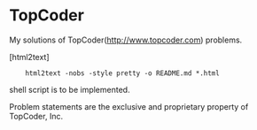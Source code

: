 TopCoder
========

My solutions of TopCoder(<http://www.topcoder.com>) problems.

[html2text]

        html2text -nobs -style pretty -o README.md *.html
        
shell script is to be implemented.

Problem statements are the exclusive and proprietary property of TopCoder, Inc.
